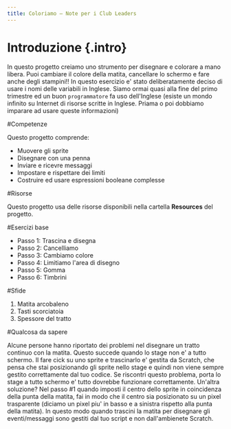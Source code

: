 ```yaml
---
title: Coloriamo — Note per i Club Leaders     
---
```


# Introduzione {.intro}

In questo progetto creiamo uno strumento per disegnare e colorare a mano libera. Puoi cambiare il colore della matita, cancellare lo schermo e fare anche degli stampini!!
In questo esercizio e' stato deliberatamente deciso di usare i nomi delle variabili in Inglese. Siamo ormai quasi alla fine del primo trimestre ed un buon `programmatore` fa uso dell'Inglese (esiste un mondo infinito su Internet di risorse scritte in Inglese. Priama o poi dobbiamo imparare ad usare queste informazioni)

#Competenze

Questo progetto comprende:

* Muovere gli sprite
* Disegnare con una penna
* Inviare e ricevre messaggi
* Impostare e rispettare dei limiti
* Costruire ed usare espressioni booleane complesse

#Risorse

Questo progetto usa delle risorse disponibili nella cartella **Resources** del progetto.

#Esercizi base
* Passo 1: Trascina e disegna
* Passo 2: Cancelliamo
* Passo 3: Cambiamo colore
* Passo 4: Limitiamo l'area di disegno
* Passo 5: Gomma
* Passo 6: Timbrini

#Sfide

1. Matita arcobaleno
2. Tasti scorciatoia
3. Spessore del tratto 

#Qualcosa da sapere

Alcune persone hanno riportato dei problemi nel disegnare un tratto continuo con la matita. Questo succede quando lo stage non e' a tutto schermo. Il fare cick su uno sprite e trascinarlo e' gestita da Scratch, che pensa che stai posizionando gli sprite nello stage e quindi non viene sempre gestito correttamente dal tuo codice. Se riscontri questo problema, porta lo stage a tutto schermo e' tutto dovrebbe funzionare correttamente.
Un'altra soluzione? Nel passo #1 quando imposti il centro dello sprite in coincidenza della punta della matita, fai in modo che il centro sia posizionato su un pixel trasparente (diciamo un pixel piu' in basso e a sinistra rispetto alla punta della matita). In questo modo quando trascini la matita per disegnare gli eventi/messaggi sono gestiti dal tuo script e non dall'ambienete Scratch.



